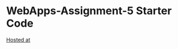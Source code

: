 # WebApps-Assignment-5 Starter Code
[Hosted at](https://44-563-webapps-f21.github.io/webapps-s21-assignment-5-Arunreddy619/animals.html)